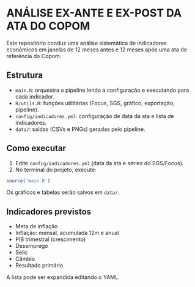 # ANÁLISE EX-ANTE E EX-POST DA ATA DO COPOM

Este repositório conduz uma análise sistemática de indicadores econômicos em janelas de 12 meses antes e 12 meses após uma ata de referência do Copom.

## Estrutura
- `main.R`: orquestra o pipeline lendo a configuração e executando para cada indicador.
- `R/utils.R`: funções utilitárias (Focus, SGS, gráfico, exportação, pipeline).
- `config/indicadores.yml`: configuração de data da ata e lista de indicadores.
- `data/`: saídas (CSVs e PNGs) geradas pelo pipeline.

## Como executar
1. Edite `config/indicadores.yml` (data da ata e séries do SGS/Focus).
2. No terminal do projeto, execute:

```r
source('main.R')
```

Os gráficos e tabelas serão salvos em `data/`.

## Indicadores previstos
- Meta de inflação
- Inflação: mensal, acumulada 12m e anual
- PIB trimestral (crescimento)
- Desemprego
- Selic
- Câmbio
- Resultado primário

A lista pode ser expandida editando o YAML.
